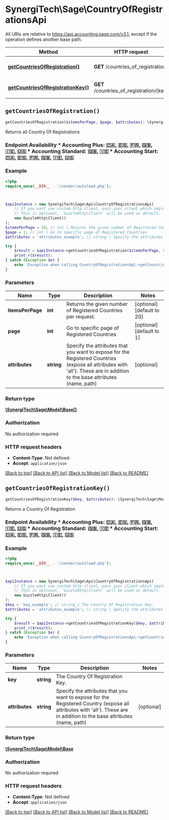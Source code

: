 # SynergiTech\Sage\CountryOfRegistrationsApi

All URIs are relative to https://api.accounting.sage.com/v3.1, except if the operation defines another base path.

| Method | HTTP request | Description |
| ------------- | ------------- | ------------- |
| [**getCountriesOfRegistration()**](CountryOfRegistrationsApi.md#getCountriesOfRegistration) | **GET** /countries_of_registration | Returns all Country Of Registrations |
| [**getCountriesOfRegistrationKey()**](CountryOfRegistrationsApi.md#getCountriesOfRegistrationKey) | **GET** /countries_of_registration/{key} | Returns a Country Of Registration |


## `getCountriesOfRegistration()`

```php
getCountriesOfRegistration($itemsPerPage, $page, $attributes): \SynergiTech\Sage\Model\Base[]
```

Returns all Country Of Registrations

### Endpoint Availability  * Accounting Plus: 🇨🇦, 🇪🇸, 🇫🇷, 🇬🇧, 🇮🇪, 🇺🇸 * Accounting Standard: 🇬🇧, 🇮🇪 * Accounting Start: 🇨🇦, 🇪🇸, 🇫🇷, 🇬🇧, 🇮🇪, 🇺🇸

### Example

```php
<?php
require_once(__DIR__ . '/vendor/autoload.php');



$apiInstance = new SynergiTech\Sage\Api\CountryOfRegistrationsApi(
    // If you want use custom http client, pass your client which implements `GuzzleHttp\ClientInterface`.
    // This is optional, `GuzzleHttp\Client` will be used as default.
    new GuzzleHttp\Client()
);
$itemsPerPage = 20; // int | Returns the given number of Registered Countries per request.
$page = 1; // int | Go to specific page of Registered Countries
$attributes = 'attributes_example'; // string | Specify the attributes that you want to expose for the Registered Countries (expose all attributes with 'all'). These are in addition to the base attributes (name, path)

try {
    $result = $apiInstance->getCountriesOfRegistration($itemsPerPage, $page, $attributes);
    print_r($result);
} catch (Exception $e) {
    echo 'Exception when calling CountryOfRegistrationsApi->getCountriesOfRegistration: ', $e->getMessage(), PHP_EOL;
}
```

### Parameters

| Name | Type | Description  | Notes |
| ------------- | ------------- | ------------- | ------------- |
| **itemsPerPage** | **int**| Returns the given number of Registered Countries per request. | [optional] [default to 20] |
| **page** | **int**| Go to specific page of Registered Countries | [optional] [default to 1] |
| **attributes** | **string**| Specify the attributes that you want to expose for the Registered Countries (expose all attributes with &#39;all&#39;). These are in addition to the base attributes (name, path) | [optional] |

### Return type

[**\SynergiTech\Sage\Model\Base[]**](../Model/Base.md)

### Authorization

No authorization required

### HTTP request headers

- **Content-Type**: Not defined
- **Accept**: `application/json`

[[Back to top]](#) [[Back to API list]](../../README.md#endpoints)
[[Back to Model list]](../../README.md#models)
[[Back to README]](../../README.md)

## `getCountriesOfRegistrationKey()`

```php
getCountriesOfRegistrationKey($key, $attributes): \SynergiTech\Sage\Model\Base
```

Returns a Country Of Registration

### Endpoint Availability  * Accounting Plus: 🇨🇦, 🇪🇸, 🇫🇷, 🇬🇧, 🇮🇪, 🇺🇸 * Accounting Standard: 🇬🇧, 🇮🇪 * Accounting Start: 🇨🇦, 🇪🇸, 🇫🇷, 🇬🇧, 🇮🇪, 🇺🇸

### Example

```php
<?php
require_once(__DIR__ . '/vendor/autoload.php');



$apiInstance = new SynergiTech\Sage\Api\CountryOfRegistrationsApi(
    // If you want use custom http client, pass your client which implements `GuzzleHttp\ClientInterface`.
    // This is optional, `GuzzleHttp\Client` will be used as default.
    new GuzzleHttp\Client()
);
$key = 'key_example'; // string | The Country Of Registration Key.
$attributes = 'attributes_example'; // string | Specify the attributes that you want to expose for the Registered Country (expose all attributes with 'all'). These are in addition to the base attributes (name, path)

try {
    $result = $apiInstance->getCountriesOfRegistrationKey($key, $attributes);
    print_r($result);
} catch (Exception $e) {
    echo 'Exception when calling CountryOfRegistrationsApi->getCountriesOfRegistrationKey: ', $e->getMessage(), PHP_EOL;
}
```

### Parameters

| Name | Type | Description  | Notes |
| ------------- | ------------- | ------------- | ------------- |
| **key** | **string**| The Country Of Registration Key. | |
| **attributes** | **string**| Specify the attributes that you want to expose for the Registered Country (expose all attributes with &#39;all&#39;). These are in addition to the base attributes (name, path) | [optional] |

### Return type

[**\SynergiTech\Sage\Model\Base**](../Model/Base.md)

### Authorization

No authorization required

### HTTP request headers

- **Content-Type**: Not defined
- **Accept**: `application/json`

[[Back to top]](#) [[Back to API list]](../../README.md#endpoints)
[[Back to Model list]](../../README.md#models)
[[Back to README]](../../README.md)
